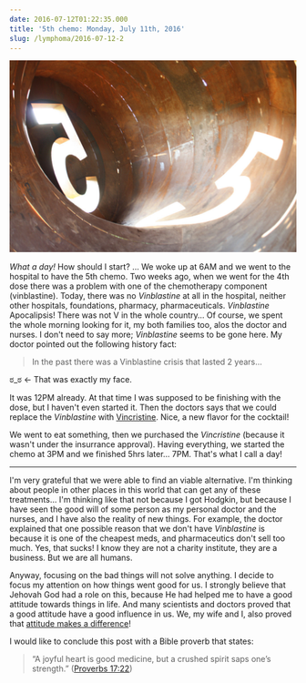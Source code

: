 ```yaml
---
date: 2016-07-12T01:22:35.000
title: '5th chemo: Monday, July 11th, 2016'
slug: /lymphoma/2016-07-12-2
---
```


![5th chemo](/images/lymphoma/oa6h5nK2Yt1vsn3evo1.jpg)

_What a day!_ How should I start? … We woke up at 6AM and we went to the hospital to have the 5th chemo. Two weeks ago, when we went for the 4th dose there was a problem with one of the chemotherapy component (vinblastine). Today, there was no _Vinblastine_ at all in the hospital, neither other hospitals, foundations, pharmacy, pharmaceuticals. _Vinblastine_ Apocalipsis! There was not V in the whole country… Of course, we spent the whole morning looking for it, my both families too, alos the doctor and nurses. I don't need to say more; _Vinblastine_ seems to be gone here. My doctor pointed out the following history fact:

> In the past there was a Vinblastine crisis that lasted 2 years…

ಠ_ಠ ← That was exactly my face.

It was 12PM already. At that time I was supposed to be finishing with the dose, but I haven't even started it. Then the doctors says that we could replace the _Vinblastine_ with [Vincristine](https://en.wikipedia.org/wiki/Vincristine). Nice, a new flavor for the cocktail!

We went to eat something, then we purchased the _Vincristine_ (because it wasn't under the insurrance approval). Having everything, we started the chemo at 3PM and we finished 5hrs later… 7PM. That's what I call a day!

---

I'm very grateful that we were able to find an viable alternative. I'm thinking about people in other places in this world that can get any of these treatments… I'm thinking like that not because I got Hodgkin, but because I have seen the good will of some person as my personal doctor and the nurses, and I have also the reality of new things. For example, the doctor explained that one possible reason that we don't have _Vinblastine_ is because it is one of the cheapest meds, and pharmaceutics don't sell too much. Yes, that sucks! I know they are not a charity institute, they are a business. But we are all humans.

Anyway, focusing on the bad things will not solve anything. I decide to focus my attention on how things went good for us. I strongly believe that Jehovah God had a role on this, because He had helped me to have a good attitude towards things in life. And many scientists and doctors proved that a good attitude have a good influence in us. We, my wife and I, also proved that [attitude makes a difference](https://www.jw.org/finder?docid=102016002&wtlocale=E&srcid=share)!

I would like to conclude this post with a Bible proverb that states:

> “A joyful heart is good medicine, but a crushed spirit saps one’s strength.” ([Proverbs 17:22](https://www.jw.org/en/publications/bible/nwt/books/proverbs/17/#v20017022))
